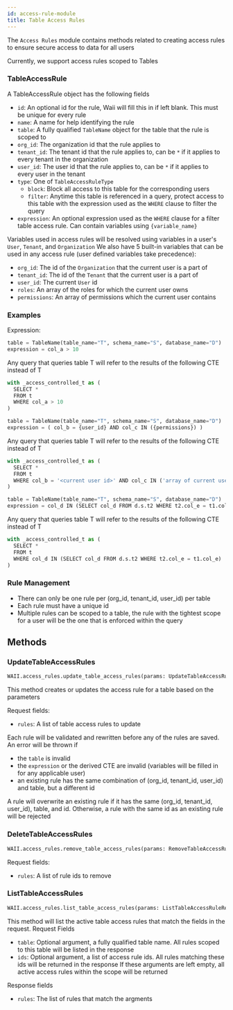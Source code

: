 ```yaml
---
id: access-rule-module
title: Table Access Rules
---
```



The `Access Rules` module contains methods related to creating access rules to ensure secure access to data for all users

Currently, we support access rules scoped to Tables

### TableAccessRule

A TableAccessRule object has the following fields
- `id`: An optional id for the rule, Waii will fill this in if left blank. This must be unique for every rule
- `name`: A name for help identifying the rule
- `table`: A fully qualified `TableName` object for the table that the rule is scoped to
- `org_id`: The organization id that the rule applies to
- `tenant_id`: The tenant id that the rule applies to, can be `*` if it applies to every tenant in the organization
- `user_id`: The user id that the rule applies to, can be `*` if it applies to every user in the tenant
- `type`: One of `TableAccessRuleType`
  - `block`: Block all access to this table for the corresponding users
  - `filter`: Anytime this table is referenced in a query, protect access to this table with the expression used as the `WHERE` clause to filter the query
- `expression`: An optional expression used as the `WHERE` clause for a filter table access rule. Can contain variables using `{variable_name}`

Variables used in access rules will be resolved using variables in a user's `User`, `Tenant`, and `Organization`
We also have 5 built-in variables that can be used in any access rule (user defined variables take precedence):
- `org_id`: The id of the `Organization` that the current user is a part of
- `tenant_id`: The id of the `Tenant` that the current user is a part of
- `user_id`: The current `User` id
- `roles`: An array of the roles for which the current user owns
- `permissions`: An array of permissions which the current user contains

### Examples
Expression: 
```python
table = TableName(table_name="T", schema_name="S", database_name="D")
expression = col_a > 10
```
Any query that queries table T will refer to the results of the following CTE instead of T
```python
with _access_controlled_t as (
  SELECT *
  FROM t 
  WHERE col_a > 10
)
```

```python
table = TableName(table_name="T", schema_name="S", database_name="D")
expression = ( col_b = {user_id} AND col_c IN ({permissions}) )
```
Any query that queries table T will refer to the results of the following CTE instead of T
```python
with _access_controlled_t as (
  SELECT *
  FROM t 
  WHERE col_b = '<current user id>' AND col_c IN ('array of current user permissions')
)
```

```python
table = TableName(table_name="T", schema_name="S", database_name="D")
expression = col_d IN (SELECT col_d FROM d.s.t2 WHERE t2.col_e = t1.col_e)
```
Any query that queries table T will refer to the results of the following CTE instead of T
```python
with _access_controlled_t as (
  SELECT *
  FROM t 
  WHERE col_d IN (SELECT col_d FROM d.s.t2 WHERE t2.col_e = t1.col_e)
)
```

### Rule Management
- There can only be one rule per (org_id, tenant_id, user_id) per table
- Each rule must have a unique id
- Multiple rules can be scoped to a table, the rule with the tightest scope for a user will be the one that is enforced within the query

## Methods

### UpdateTableAccessRules

```python
WAII.access_rules.update_table_access_rules(params: UpdateTableAccessRuleRequest)
```

This method creates or updates the access rule for a table based on the parameters

Request fields:
- `rules`: A list of table access rules to update

Each rule will be validated and rewritten before any of the rules are saved. An error will be thrown if
- the `table` is invalid
- the `expression` or the derived CTE are invalid (variables will be filled in for any applicable user)
- an existing rule has the same combination of (org_id, tenant_id, user_id) and table, but a different id

A rule will overwrite an existing rule if it has the same (org_id, tenant_id, user_id), table, and id. 
Otherwise, a rule with the same id as an existing rule will be rejected

### DeleteTableAccessRules
```python
WAII.access_rules.remove_table_access_rules(params: RemoveTableAccessRuleRequest)
```
Request fields:
- `rules`: A list of rule ids to remove

### ListTableAccessRules
```python
WAII.access_rules.list_table_access_rules(params: ListTableAccessRuleRequest) -> ListTableAccessRuleResponse
```

This method will list the active table access rules that match the fields in the request.
Request Fields
- `table`: Optional argument, a fully qualified table name. All rules scoped to this table will be listed in the response
- `ids`: Optional argument, a list of access rule ids. All rules matching these ids will be returned in the response
If these arguments are left empty, all active access rules within the scope will be returned

Response fields
- `rules`: The list of rules that match the argments


